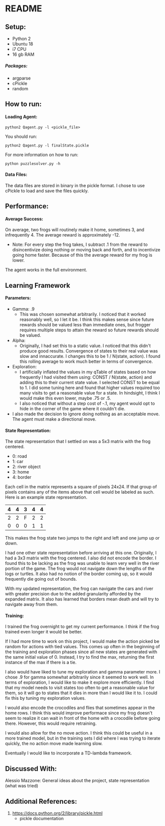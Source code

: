 # README

## Setup:
* Python 2
* Ubuntu 18
* i7 CPU
* 16 gb RAM

##### Packages:
* argparse
* cPickle
* random

## How to run:
#### Loading Agent:
```
python2 Qagent.py -l <pickle_file>
```
You should run:
```
python2 Qagent.py -l finalState.pickle
```

For more information on how to run:
```
python puzzlesolver.py -h
```

#### Data Files:
The data files are stored in binary in the pickle format. I chose to use cPickle to load and save the files quickly.


## Performance:
#### Average Success:
On average, two frogs will routinely make it home, sometimes 3, and infrequently 4.
The average reward is approximately -12.
* Note: For every step the frog takes, I subtract .1 from the reward to disincentivize doing nothing or moving back and forth, and to incentivize going home faster. Because of this the average reward for my frog is lower.

The agent works in the full environment.

## Learning Framework

#### Parameters:
* Gamma: .9
    * This was chosen somewhat arbitrarily. I noticed that it worked reasonably well, so I let it be. I think this makes sense since future rewards should be valued less than immediate ones, but frogger requires multiple steps to attain the reward so future rewards should be valued.
* Alpha: 
    * Originally, I had set this to a static value. I noticed that this didn't produce good results. Convergence of states to their real value was slow and innaccurate. I changes this to be 1 / N(state, action). I found this rolling average to work much better in terms of convergence.
* Exploration: 
    * I artificially inflated the values in my qTable of states based on how frequently I had visited them using: CONST / N(state, action) and adding this to their current state value. I selected CONST to be equal to 1. I did some tuning here and found that higher values required too many visits to get a reasonable value for a state. In hindsight, I think I would make this even lower, maybe .75 or .5.
    * I also noticed that without a step cost of -.1, my agent would opt to hide in the corner of the game where it couldn't die.
* I also made the decision to ignore doing nothing as an acceptable move. The agent must make a directional move.


#### State Representation:

The state representation that I settled on was a 5x3 matrix with the frog centered.
* 0: road
* 1: car
* 2: river object
* 3: home
* 4: border

Each cell in the matrix represents a square of pixels 24x24. If that group of pixels contains any of the items above that cell would be labeled as such.  
Here is an example state representation.

|  4 |  4 |  3 | 4  | 4  |
|:-:|:-:|:-:|:-:|:-:|
|  2 |  2 |  F | 2  | 2  |
| 0  | 0  | 0  | 1  | 1  |

This makes the frog state two jumps to the right and left and one jump up or down.

I had one other state representation before arriving at this one. Originally, I had a 3x3 matrix with the frog centered. I also did not encode the border. I found this to be lacking as the frog was unable to learn very well in the river portion of the game. The frog would not navigate down the lengths of the logs or turtles. It also had no notion of the border coming up, so it would frequently die going out of bounds.

With my updated representation, the frog can navigate the cars and river with greater precision due to the added granularity afforded by the expanded matrix. It also has learned that borders mean death and will try to navigate away from them.

#### Training:
I trained the frog overnight to get my current performance. I think if the frog trained even longer it would be better. 

If I had more time to work on this project, I would make the action picked be random for actions with tied values. This comes up often in the beginning of the training and exploration phases since all new states are generated with the same initial value of 0. Instead, I try to find the max, returning the first instance of the max if there is a tie.

I also would have liked to tune my exploration and gamma parameter more. I chose .9 for gamma somewhat arbitrarily since it seemed to work well. In terms of exploration, I would like to make it explore more efficiently. I find that my model needs to visit states too often to get a reasonable value for them, so it will go to states that it dies in more than I would like it to. I could fix this by tuning my exploration values.

I would also encode the crocodiles and flies that sometimes appear in the home rows. I think this would improve performace since my frog doesn't seem to realize it can wait in front of the home with a crocodile before going there. However, this would require retraining.

I would also allow for the no move action. I think this could be useful in a more trained model, but in the training sets I did where I was trying to iterate quickly, the no action move made learning slow.

Eventually I would like to incorporate a TD-lambda framework.

## Discussed With:
Alessio Mazzone: General ideas about the project, state representation (what was tried)

## Additional References:
1. https://docs.python.org/2/library/pickle.html
    * pickle documentation